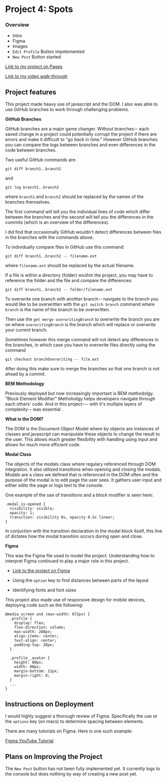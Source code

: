 # Project 4: Spots

### Overview

<!-- >
To do:
0) mention the usefulness of branches in the project ✅
1) walkthrough video in Streamlabs
2) insert a video showing the transitions and highlighting transition code (cannot do) ✅
3) work on plans for improving the projects
-->

- Intro
- Figma
- Images
- `Edit Profile` Button impelemented
- `New Post` Button started

[Link to my project on Pages](https://dylan-tex.github.io/se_project_spots/)

<!-- >
walkthrough video here
-->

[Link to my video walk-through](https://youtu.be/JNd820fExMw)

## Project features

This project made heavy use of javascript and the DOM. I also was able to use GitHub branches to work through challenging problems.

**GitHub Branches**

GitHub branches are a major game changer. Without branches-- each saved change in a project could potentially corrupt the project if there are errors and make it difficult to "go back in time." However GitHub branches you can compare the logs between branches and even differences in the code between branches.

Two useful GitHub commands are:

`git diff branch1..branch2`

and

`git log branch1..branch2`

where `branch1` and `branch2` should be replaced by the names of the branches themselves.

The first command will tell you the individual lines of code which differ between the branches and the second will tell you the differences in the commits (which is an overview of the differences).

I did find that occasionally GitHub wouldn't detect differences between files in the branches with the commands above.

To individually compare files in GitHub use this command:

`git diff branch1..branch2 -- filename.ext`

where `filename.ext` should be replaced by the actual filename.

If a file is within a directory (folder) wiuthin the project, you may have to reference the folder and the file and compare the differences:

`git diff branch1..branch2 -- folder/filename.ext`

To overwrite one branch with another branch-- navigate to the branch you would like to be overwritten with the `git switch branch` command where `branch` is the name of the branch to be overwritten.

Then use the `get merge overwritingBranch` to overwrite the branch you are on where `overwritingBranch` is the branch which will replace or overwrite your current branch.

Sometimes however this merge comnand will not detect any differences in the branches, in which case you have to overwrite files directly using the command

`git checkout branchOverwriting -- file.ext`

After doing this make sure to merge the branches so that one branch is not ahead by a commit.

**BEM Methodology**

Previously deployed but now increasingly important is BEM methodolgy. "Block Element Modifier" Metholodgy helps developers navigate through each others' code. And in this project--- with it's multiple layers of complexity-- was essential .

**What is the DOM?**

The DOM is the Document Object Model where by objects are instances of classes and javascript can manipulate these objects to change the result to the user. This allows much greater flexibility with handling using input and allows for much more efficient code.

**Modal Class**

The objects of the modals class where regulary referenced through DOM integration. It also utilized transitions when opening and closing the modals. Modals are a class we defined that is referenced in the DOM often and the purpose of the modal is to edit page the user sees. It gathers user input and either edits the page or logs text to the console.

One example of the use of transitions and a block modifier is seen here:

```
.modal_is-opened {
  visibility: visible;
  opacity: 1;
  transition: visibility 0s, opacity 0.5s linear;
}
```

In conjuction with the transition declaration in the modal block itself, this line of dictates how the modal transition occurs during open and close.

**Figma**

This was the Figma file used to model the project. Understanding how to interpret Figma continued to play a major role in this project.

- [Link to the project on Figma](https://www.figma.com/design/rGnA0eBcxYVOpA4bxmqlyu/Sprint-4-Project-Spots---March-2025?node-id=0-1&p=f)

- Using the `option` key to find distances between parts of the layout
- Identifying fonts and font sizes

This project also made use of responsive design for mobile devices, deploying code such as the following:

```
@media screen and (max-width: 672px) {
  .profile {
    display: flex;
    flex-direction: column;
    max-width: 288px;
    align-items: center;
    text-align: center;
    padding-top: 20px;
  }

  .profile__avatar {
    height: 80px;
    width: 80px;
    margin-bottom: 12px;
    margin-right: 0;
  }
  ...
}
```

## Instructions on Deployment

<!--

Adjust this
-->

I would highly suggest a thorough review of Figma. Specifically the use ot the `options` key (on macs) to determine spacing between elements.

There are many tutorials on Figma. Here is one such example:

[Figma YouTube Tutorial](https://www.youtube.com/watch?v=To_ADCVSg5g)

## Plans on Improving the Project

The `New Post` button has not been fully implemented yet. It currently logs to the console but does nothing by way of creating a new post yet.

